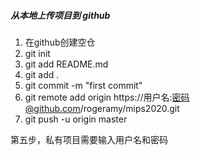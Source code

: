 ##### 从本地上传项目到 github

1. 在github创建空仓
2. git init
3. git add README.md
4. git add .
5. git commit -m "first commit"
6. git remote add origin https://用户名:密码@github.com/rogeramy/mips2020.git
7. git push -u origin master

第五步，私有项目需要输入用户名和密码




